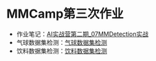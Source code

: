 # MMCamp第三次作业
- 作业笔记：[AI实战营第二期_07MMDetection实战](https://bbs.csdn.net/topics/615900021)
- 气球数据集检测：[气球数据集检测](BalloonDet/readme.md)
- 饮料数据集检测：[饮料数据集检测](DrinkDet/readme.md)